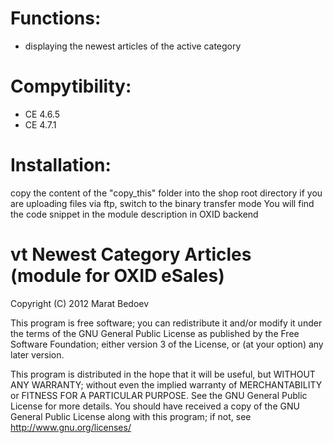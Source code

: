Functions:
====================
* displaying the newest articles of the active category

Compytibility:
====================
+ CE 4.6.5  
+ CE 4.7.1   

Installation:
====================
copy the content of the "copy_this" folder into the shop root directory
if you are uploading files via ftp, switch to the binary transfer mode
You will find the code snippet in the module description in OXID backend


vt Newest Category Articles (module for OXID eSales)
====================
Copyright (C) 2012  Marat Bedoev

This program is free software;
you can redistribute it and/or modify it under the terms of the GNU General Public License as published by the Free Software Foundation;
either version 3 of the License, or (at your option) any later version.

This program is distributed in the hope that it will be useful, but WITHOUT ANY WARRANTY;
without even the implied warranty of MERCHANTABILITY or FITNESS FOR A PARTICULAR PURPOSE. See the GNU General Public License for more details.
You should have received a copy of the GNU General Public License along with this program; if not, see <http://www.gnu.org/licenses/>